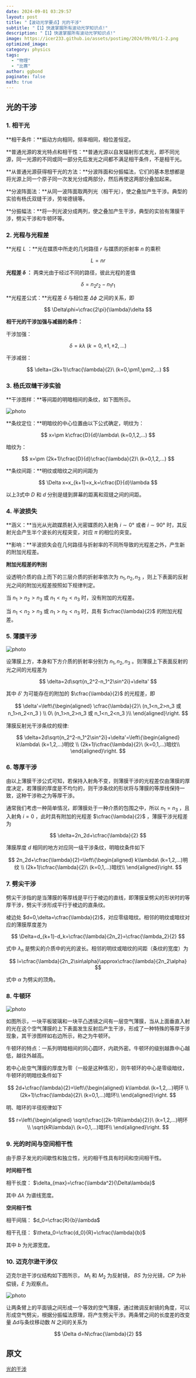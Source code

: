```yaml
---
date: 2024-09-01 03:29:57
layout: post
title: "【波动光学要点】光的干涉"
subtitle: "【1】快速掌握所有波动光学知识点!"
description: "【1】快速掌握所有波动光学知识点!"
image: https://icer233.github.io/assets/postimg/2024/09/01/1-2.png
optimized_image:
category: physics
tags:
  - "物理"
  - "比赛"
author: ggbond
paginate: false
math: true
---
```


## 光的干涉

### 1. 相干光

**相干条件：**振动方向相同，频率相同，相位差恒定。

**普通光源的发光特点和相干性：**普通光源以自发辐射形式发光，即不同光源，同一光源的不同或同一部分先后发光之间都不满足相干条件，不是相干光。

**从普通光源获得相干光的方法：**分波阵面和分振幅法，它们的基本思想都是将光源上同一个原子同一次发光分成两部分，然后再使这两部分叠加起来。

**分波阵面法：**从同一波阵面取两列光（相干光），使之叠加产生干涉。典型的实验有杨氏双缝干涉，劳埃德镜等。

**分振幅法：**将一列光波分成两列，使之叠加产生干涉，典型的实验有薄膜干涉，劈尖干涉和牛顿环等。

### 2. 光程与光程差

**光程 $L$ ：**光在媒质中所走的几何路径 $r$ 与媒质的折射率 $n$ 的乘积 


$$
L=nr
$$



**光程差 $\delta$ ：** 两束光由于经过不同的路径，彼此光程的差值 


$$
\delta=n_2r_2-n_1r_1
$$



**光程差公式：**光程差 $\delta$ 与相位差 $\Delta\phi$ 之间的关系，即 


$$
\Delta\phi=\cfrac{2\pi}{\lambda}\delta
$$


**相干光的干涉加强与减弱的条件：**

干涉加强： 


$$
\delta=k\lambda\ (k=0,\pm1,\pm2,...)
$$


干涉减弱：  


$$
\delta=(2k+1)\cfrac{\lambda}{2}\ (k=0,\pm1,\pm2,...)
$$

### 3. 杨氏双缝干涉实验

**干涉图样：**等间距的明暗相间的条纹，如下图所示。

![photo](https://icer233.github.io/assets/postimg/2024/09/01/1-1.gif)

**条纹定位：**明暗纹的中心位置由以下公式确定，明纹为： 


$$
x=\pm k\cfrac{D}{d}\lambda\ (k=0,1,2,...)
$$


暗纹为：


$$
x=\pm (2k+1)\cfrac{D}{d}\cfrac{\lambda}{2}\ (k=0,1,2,...)
$$


**条纹间距：**明纹或暗纹之间的间距为 


$$
\Delta x=x_{k+1}=x_k=\cfrac{D}{d}\lambda
$$


以上3式中 $D$ 和 $d$ 分别是缝到屏幕的距离和双缝之间的间距。

### 4. 半波损失

**涵义：**当光从光疏媒质射入光密媒质的入射角 $i\sim0°$ 或者 $i\sim90°$ 时，其反射光会产生半个波长的光程突变，对应 $\pi$ 的相位的突变。

**影响：**半波损失会在几何路径与折射率的不同所导致的光程差之外，产生新的附加光程差。

**附加光程差的判别**

设透明介质的自上而下的三层介质的折射率依次为 $n_1,n_2,n_3$ ，则上下表面的反射光之间的附加光程差按照如下规律判定。

当 $n_1>n_2>n_3$ 或 $n_1<n_2<n_3$ 时，没有附加的光程差。

当 $n_1<n_2 >n_3$ 或 $n_1>n_2<n_3$ 时，具有 $\cfrac{\lambda}{2}$ 的附加光程差。

### 5. 薄膜干涉

![photo](https://icer233.github.io/assets/postimg/2024/09/01/1-2.png)

设薄膜上方，本身和下方介质的折射率分别为 $n_1,n_2,n_3$ 。则薄膜上下表面反射的光之间的光程差为


$$
\delta=2d\sqrt{n_2^2-n_1^2\sin^2i}+\delta'
$$


其中 $\delta'$ 为可能存在的附加的 $\cfrac{\lambda}{2}$ 的光程差，即 


$$
\delta'=\left\{\begin{aligned}
\cfrac{\lambda}{2}\ (n_1<n_2>n_3 或 n_1>n_2<n_3 ) \\
0\ (n_1>n_2>n_3 或 n_1<n_2<n_3 )\\
\end{aligned}\right.
$$


薄膜反射光干涉条纹的规律:


$$
\delta=2d\sqrt{n_2^2-n_1^2\sin^2i}+\delta'=\left\{\begin{aligned}
k\lambda\ (k=1,2,...)明纹 \\
(2k+1)\cfrac{\lambda}{2}\ (k=0,1,...)暗纹\\
\end{aligned}\right.
$$


### 6. 等厚干涉

由以上薄膜干涉公式可知，若保持入射角不变，则薄膜干涉的光程差仅由薄膜的厚度决定，若薄膜的厚度是不均匀的，则干涉条纹的形状将与薄膜的等厚线保持一致，这种干涉称之为等厚干涉。 



通常我们考虑一种简单情况，即薄膜处于一种介质的包围之中，所以 $n_1=n_3$ ，且入射角 $i=0$ ，此时具有附加的光程差 $\cfrac{\lambda}{2}$ ，薄膜干涉光程差为 


$$
\delta=2n_2d+\cfrac{\lambda}{2}
$$


薄膜厚度 $d$ 相同的地方对应同一级干涉条纹，明暗纹条件如下 


$$
2n_2d+\cfrac{\lambda}{2}=\left\{\begin{aligned}
k\lambda\ (k=1,2,...)明纹 \\
(2k+1)\cfrac{\lambda}{2}\ (k=0,1,...)暗纹\\
\end{aligned}\right.
$$


### 7. 劈尖干涉

劈尖干涉指的是当薄膜的等厚线是平行于棱边的直线，即薄膜呈劈尖的形状时的等厚干涉，劈尖干涉形成平行于棱边的直条纹。

棱边处 $d=0,\delta=\cfrac{\lambda}{2}$，对应零级暗纹。相邻的明纹或暗纹对应的薄膜厚度差为 


$$
\Delta=d_{k+1}-d_k=\cfrac{\lambda}{2n_2}=\cfrac{\lambda_2}{2}
$$


式中 $\lambda_n$ 是劈尖的介质中的光的波长。相邻的明纹或暗纹的间距（条纹的宽度）为 


$$
l=\cfrac{\lambda}{2n_2\sin\alpha}\approx\cfrac{\lambda}{2n_2\alpha}
$$


式中 $\alpha$ 为劈尖的顶角。

### 8. 牛顿环

![photo](https://icer233.github.io/assets/postimg/2024/09/01/1-3.png)

如图所示，一块平板玻璃和一块平凸透镜之间有一层空气薄膜，当从上面垂直入射的光在这个空气薄膜的上下表面发生反射后产生干涉，形成了一种特殊的等厚干涉现象，其干涉图样如右边所示，称之为牛顿环。

牛顿环的特点：一系列明暗相间的同心圆环，内疏外密。牛顿环的级别越靠中心越低，越往外越高。

若中心处空气薄膜的厚度为零（一般是这种情况），则牛顿环的中心是零级暗纹，牛顿环的明暗纹条件如下


$$
2d+\cfrac{\lambda}{2}=\left\{\begin{aligned}
k\lambda\ (k=1,2,...)明环 \\
(2k+1)\cfrac{\lambda}{2}\ (k=0,1,...)暗环\\
\end{aligned}\right.
$$


明、暗环的半径规律如下 


$$
r=\left\{\begin{aligned}
\sqrt{\cfrac{(2k-1)R\lambda}{2}}\ (k=1,2,...)明环 \\
\sqrt{kR\lambda}\ (k=0,1,...)暗环\\
\end{aligned}\right.
$$


### 9. 光的时间与空间相干性

由于原子发光的间歇性和独立性，光的相干性具有时间和空间相干性。

**时间相干性**

相干长度： $\delta_{max}=\cfrac{\lambda^2}{\Delta\lambda}$

其中 $\Delta\lambda$ 为谱线宽度。

**空间相干性**

相干间隔： $d_0=\cfrac{R}{b}\lambda$

相干孔径： $\theta_0=\cfrac{d_0}{R}=\cfrac{\lambda}{b}$ 

其中 $b$ 为光源宽度。

### 10. 迈克尔逊干涉仪

迈克尔逊干涉仪结构如下图所示， $M_1$ 和 $M_2$ 为反射镜， $BS$ 为分光镜，$CP$ 为补偿镜，$E$ 为观察点。

![photo](https://icer233.github.io/assets/postimg/2024/09/01/1-4.gif)

让两条臂上的平面镜之间形成一个等效的空气薄膜，通过微调反射镜的角度，可以形成空气劈尖，根据分振幅法原理，将产生劈尖干涉。两条臂之间的长度差的改变量 $\Delta d$与条纹移动数 $N$ 之间的关系为 


$$
\Delta d=N\cfrac{\lambda}{2}
$$



## 原文

[光的干涉](https://mp.weixin.qq.com/s/UYBnr9cCKWXUrv1LLzsrZQ)